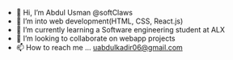 - 👋 Hi, I’m Abdul Usman @softClaws
- 👀 I’m into web development(HTML, CSS, React.js)
- 🌱 I’m currently learning a Software engineering student at ALX
- 💞️ I’m looking to collaborate on webapp projects
- 📫 How to reach me ... uabdulkadir06@gmail.com


<!---
softClaws/softClaws is a ✨ special ✨ repository because its `README.md` (this file) appears on your GitHub profile.
You can click the Preview link to take a look at your changes.
--->
